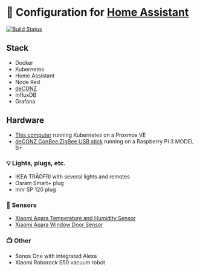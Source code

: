 # 🏡 Configuration for [Home Assistant](https://www.home-assistant.io/)

[![Build Status](https://travis-ci.org/felixtriller/home-assistant-config.svg?branch=master)](https://travis-ci.org/felixtriller/home-assistant-config)

## Stack

* Docker
* Kubernetes
* Home Assistant
* Node Red
* [deCONZ](https://github.com/dresden-elektronik/deconz-rest-plugin)
* InfluxDB
* Grafana

## Hardware

* [This computer](http://browser.geekbench.com/v4/cpu/9722140) running Kubernetes on a Proxmox VE
* [deCONZ ConBee ZigBee USB stick](https://www.dresden-elektronik.de/conbee/) running on a Raspberry PI 3 MODEL B+

### 💡 Lights, plugs, etc.

* IKEA TRÅDFRI with several lights and remotes
* Osram Smart+ plug
* Innr SP 120 plug

### 📡 Sensors

* [Xiaomi Aqara Temperature and Humidity Sensor](https://xiaomi-mi.com/sockets-and-sensors/aqara-temperature-and-humidity-sensor/)
* [Xiaomi Aqara Window Door Sensor](https://xiaomi-mi.com/sockets-and-sensors/xiaomi-aqara-window-door-sensor/)

### 📺 Other

* Sonos One with integrated Alexa
* Xiaomi Roborock S50 vacuum robot
